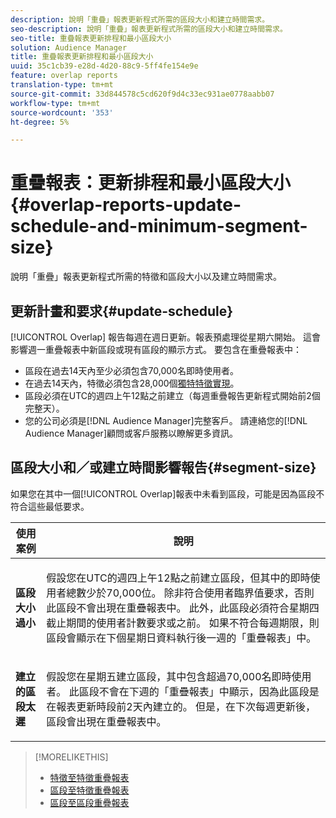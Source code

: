 ```yaml
---
description: 說明「重疊」報表更新程式所需的區段大小和建立時間需求。
seo-description: 說明「重疊」報表更新程式所需的區段大小和建立時間需求。
seo-title: 重疊報表更新排程和最小區段大小
solution: Audience Manager
title: 重疊報表更新排程和最小區段大小
uuid: 35c1cb39-e28d-4d20-88c9-5ff4fe154e9e
feature: overlap reports
translation-type: tm+mt
source-git-commit: 33d844578c5cd620f9d4c33ec931ae0778aabb07
workflow-type: tm+mt
source-wordcount: '353'
ht-degree: 5%

---
```



# 重疊報表：更新排程和最小區段大小{#overlap-reports-update-schedule-and-minimum-segment-size}

說明「重疊」報表更新程式所需的特徵和區段大小以及建立時間需求。

## 更新計畫和要求{#update-schedule}

[!UICONTROL Overlap] 報告每週在週日更新。報表預處理從星期六開始。 這會影響週一重疊報表中新區段或現有區段的顯示方式。 要包含在重疊報表中：

* 區段在過去14天內至少必須包含70,000名即時使用者。
* 在過去14天內，特徵必須包含28,000個[獨特特徵實現](/help/using/features/traits/trait-and-segment-qualification-reference.md)。
* 區段必須在UTC的週四上午12點之前建立（每週重疊報告更新程式開始前2個完整天）。
* 您的公司必須是[!DNL Audience Manager]完整客戶。 請連絡您的[!DNL Audience Manager]顧問或客戶服務以瞭解更多資訊。

## 區段大小和／或建立時間影響報告{#segment-size}

如果您在其中一個[!UICONTROL Overlap]報表中未看到區段，可能是因為區段不符合這些最低要求。

<table id="table_BE2937C1FA314BBDBD1D026321D6E6B1"> 
 <thead> 
  <tr> 
   <th colname="col1" class="entry"> 使用案例 </th> 
   <th colname="col2" class="entry"> 說明 </th> 
  </tr> 
 </thead>
 <tbody> 
  <tr> 
   <td colname="col1"> <p> <b>區段大小過小</b> </p> </td> 
   <td colname="col2"> <p>假設您在UTC的週四上午12點之前建立區段，但其中的即時使用者總數少於70,000位。 除非符合使用者臨界值要求，否則此區段不會出現在<span class="wintitle">重疊報表</span>中。 此外，此區段必須符合星期四截止期間的使用者計數要求或之前。 如果不符合每週期限，則區段會顯示在下個星期日資料執行後一週的「重疊報表」中。<span class="wintitle"></span> </p> </td> 
  </tr> 
  <tr> 
   <td colname="col1"> <p> <b>建立的區段太遲</b> </p> </td> 
   <td colname="col2"> <p>假設您在星期五建立區段，其中包含超過70,000名即時使用者。 此區段不會在下週的「重疊報表」中顯示，因為此區段是在報表更新時段前2天內建立的。 <span class="wintitle"></span>但是，在下次每週更新後，區段會出現在<span class="wintitle">重疊報表</span>中。 </p> </td> 
  </tr> 
 </tbody> 
</table>

>[!MORELIKETHIS]
>
>* [特徵至特徵重疊報表](../../reporting/dynamic-reports/trait-trait-overlap-report.md#trait-to-trait-overlap-report)
>* [區段至特徵重疊報表](../../reporting/dynamic-reports/segment-trait-overlap-report.md)
>* [區段至區段重疊報表](../../reporting/dynamic-reports/segment-segment-overlap-report.md)

